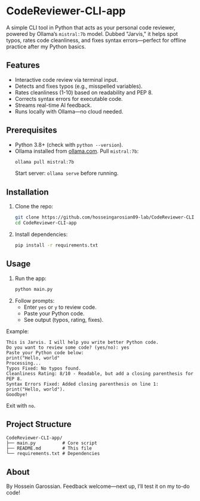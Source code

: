 # CodeReviewer-CLI-app

A simple CLI tool in Python that acts as your personal code reviewer, powered by Ollama’s `mistral:7b` model. Dubbed "Jarvis," it helps spot typos, rates code cleanliness, and fixes syntax errors—perfect for offline practice after my Python basics.

## Features
- Interactive code review via terminal input.
- Detects and fixes typos (e.g., misspelled variables).
- Rates cleanliness (1-10) based on readability and PEP 8.
- Corrects syntax errors for executable code.
- Streams real-time AI feedback.
- Runs locally with Ollama—no cloud needed.

## Prerequisites
- Python 3.8+ (check with `python --version`).
- Ollama installed from [ollama.com](https://ollama.com). Pull `mistral:7b`:
  ```sh
  ollama pull mistral:7b
  ```
  Start server: `ollama serve` before running.

## Installation
1. Clone the repo:
   ```sh
   git clone https://github.com/hosseingarosian09-lab/CodeReviewer-CLI-app.git
   cd CodeReviewer-CLI-app
   ```
2. Install dependencies:
   ```sh
   pip install -r requirements.txt
   ```

## Usage
1. Run the app:
   ```sh
   python main.py
   ```
2. Follow prompts:
   - Enter `yes` or `y` to review code.
   - Paste your Python code.
   - See output (typos, rating, fixes).

Example:
```
This is Jarvis. I will help you write better Python code.
Do you want to review some code? (yes/no): yes
Paste your Python code below:
print("Hello, world"
Processing...
Typos Fixed: No typos found.
Cleanliness Rating: 8/10 - Readable, but add a closing parenthesis for PEP 8.
Syntax Errors Fixed: Added closing parenthesis on line 1: print("Hello, world").
Goodbye!
```
Exit with `no`.

## Project Structure
```
CodeReviewer-CLI-app/
├── main.py          # Core script
├── README.md        # This file
└── requirements.txt # Dependencies
```

## About
By Hossein Garossian. Feedback welcome—next up, I’ll test it on my to-do code!